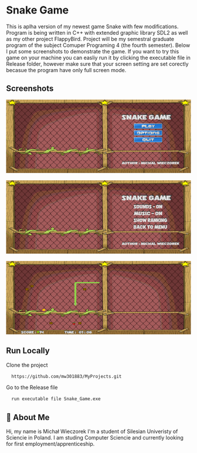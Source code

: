 
# Snake Game

 This is aplha version of my newest game Snake with few modifications. Program is being written in C++ with extended graphic library SDL2 as well as my other project FlappyBird. Project will be my semestral graduate program of the subject Comuper Programing 4 (the fourth semester). Below I put some screenshots to demonstrate the game. If you want to try this game on your machine you can easliy run it by clicking the executable file in Release folder, however make sure that your screen setting are set corectly becasue the program have only full screen mode.    



## Screenshots

<img src="Images/Menu.png" width="600" height="200">&nbsp;&nbsp;&nbsp;&nbsp;&nbsp;&nbsp;&nbsp;&nbsp;&nbsp;&nbsp;&nbsp;&nbsp;&nbsp;&nbsp;&nbsp;&nbsp;&nbsp;&nbsp;&nbsp;&nbsp;&nbsp;&nbsp;<img src="Images/Submenu.png" width="600" height="200">
&nbsp;&nbsp;&nbsp;&nbsp;&nbsp;&nbsp;&nbsp;&nbsp;&nbsp;&nbsp;&nbsp;&nbsp;&nbsp;&nbsp;&nbsp;&nbsp;&nbsp;&nbsp;&nbsp;&nbsp;&nbsp;&nbsp;<img src="Images/Gameplay.png" width="600" height="200">

## Run Locally

Clone the project

```bash
  https://github.com/mw301883/MyProjects.git
```

Go to the Release file

```bash
  run executable file Snake_Game.exe
```


## 🚀 About Me
Hi, my name is Michał  Wieczorek I'm a student of Silesian Univeristy of Sciencie in Poland. I am studing Computer Sciencie and currently looking for first employment/apprenticeship.

